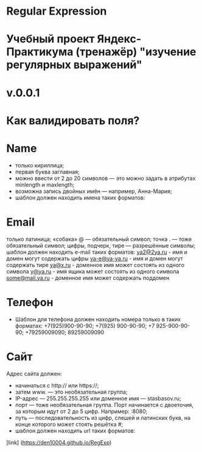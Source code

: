 # Regular Expression
# Учебный проект Яндекс-Практикума (тренажёр) "изучение регулярных выражений"
# v.0.0.1

# Как валидировать поля?
# Name
- только кириллица;
- первая буква заглавная;
- можно ввести от 2 до 20 символов — это можно задать в атрибутах minlength и maxlength;
- возможна запись двойных имён — например, Анна-Мария;
- шаблон должен находить имена таких форматов:

# Email
только латиница;
«собака» @ — обязательный символ;
точка . — тоже обязательный символ;
цифры, подчерк, тире — разрешённые символы;
шаблон должен находить e-mail таких форматов:
ya2@2ya.ru - имя и домен могут содержать цифры
ya-e@ya-ya.ru - имя и домен могут содержать тире
ya@x.ru - доменное имя может состоять из одного символа
y@ya.ru - имя ящика может состоять из одного символа
some@mail.ya.ru - доменное имя может содержать поддомен 

# Телефон
- Шаблон для телефона должен находить номера только в таких форматах:
+7(925)900-90-90;
+7(925) 900-90-90;
+7 925-900-90-90;
+79259009090;
89259009090 


# Сайт
Адрес сайта должен:
- начинаться с http:// или https://;
- затем www. — это необязательная группа;
- IP-адрес — 255.255.255.255 или доменное имя — stasbasov.ru;
- порт — тоже необязательная группа. Порт начинается с двоеточия, за которым идут от 2 до 5 цифр. Например: :8080;
- путь — последовательность из цифр, слешей и латинских букв, на конце которого может стоять решётка #;
- шаблон должен находить url таких форматов:

[link] (https://den10004.github.io/RegExp)

